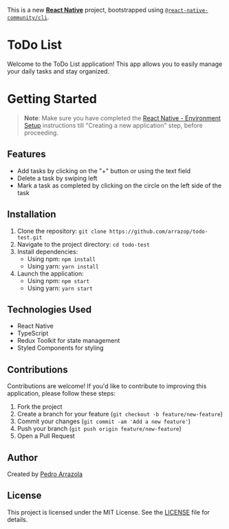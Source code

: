 This is a new [**React Native**](https://reactnative.dev) project, bootstrapped using [`@react-native-community/cli`](https://github.com/react-native-community/cli).

# ToDo List

Welcome to the ToDo List application! This app allows you to easily manage your daily tasks and stay organized.

# Getting Started

> **Note**: Make sure you have completed the [React Native - Environment Setup](https://reactnative.dev/docs/environment-setup) instructions till "Creating a new application" step, before proceeding.

## Features

- Add tasks by clicking on the "+" button or using the text field
- Delete a task by swiping left
- Mark a task as completed by clicking on the circle on the left side of the task

## Installation

1. Clone the repository: `git clone https://github.com/arrazop/todo-test.git`
2. Navigate to the project directory: `cd todo-test`
3. Install dependencies:
   - Using npm: `npm install`
   - Using yarn: `yarn install`
4. Launch the application:
   - Using npm: `npm start`
   - Using yarn: `yarn start`

## Technologies Used

- React Native
- TypeScript
- Redux Toolkit for state management
- Styled Components for styling

## Contributions

Contributions are welcome! If you'd like to contribute to improving this application, please follow these steps:

1. Fork the project
2. Create a branch for your feature (`git checkout -b feature/new-feature`)
3. Commit your changes (`git commit -am 'Add a new feature'`)
4. Push your branch (`git push origin feature/new-feature`)
5. Open a Pull Request

## Author

Created by [Pedro Arrazola](https://github.com/arrazop)

## License

This project is licensed under the MIT License. See the [LICENSE](LICENSE) file for details.
